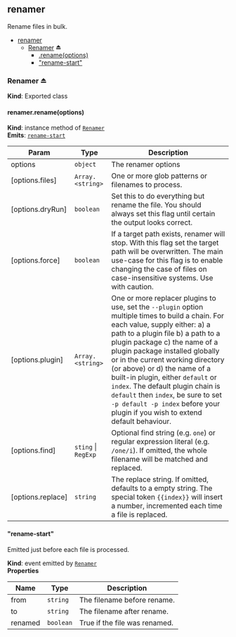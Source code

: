 <a name="module_renamer"></a>

## renamer
Rename files in bulk.


* [renamer](#module_renamer)
    * [Renamer](#exp_module_renamer--Renamer) ⏏
        * [.rename(options)](#module_renamer--Renamer+rename)
        * ["rename-start"](#module_renamer--Renamer+event_rename-start)

<a name="exp_module_renamer--Renamer"></a>

### Renamer ⏏
**Kind**: Exported class  
<a name="module_renamer--Renamer+rename"></a>

#### renamer.rename(options)
**Kind**: instance method of [<code>Renamer</code>](#exp_module_renamer--Renamer)  
**Emits**: [<code>rename-start</code>](#module_renamer--Renamer+event_rename-start)  

| Param | Type | Description |
| --- | --- | --- |
| options | <code>object</code> | The renamer options |
| [options.files] | <code>Array.&lt;string&gt;</code> | One or more glob patterns or filenames to process. |
| [options.dryRun] | <code>boolean</code> | Set this to do everything but rename the file. You should always set this flag until certain the output looks correct. |
| [options.force] | <code>boolean</code> | If a target path exists, renamer will stop. With this flag set the target path will be overwritten. The main use-case for this flag is to enable changing the case of files on case-insensitive systems. Use with caution. |
| [options.plugin] | <code>Array.&lt;string&gt;</code> | One or more replacer plugins to use, set the `--plugin` option multiple times to build a chain. For each value, supply either: a) a path to a plugin file b) a path to a plugin package c) the name of a plugin package installed globally or in the current working directory (or above) or d) the name of a built-in plugin, either `default` or `index`. The default plugin chain is `default` then `index`, be sure to set `-p default -p index` before your plugin if you wish to extend default behaviour. |
| [options.find] | <code>sting</code> \| <code>RegExp</code> | Optional find string (e.g. `one`) or regular expression literal (e.g. `/one/i`). If omitted, the whole filename will be matched and replaced. |
| [options.replace] | <code>string</code> | The replace string. If omitted, defaults to a empty string. The special token `{{index}}` will insert a number, incremented each time a file is replaced. |

<a name="module_renamer--Renamer+event_rename-start"></a>

#### "rename-start"
Emitted just before each file is processed.

**Kind**: event emitted by [<code>Renamer</code>](#exp_module_renamer--Renamer)  
**Properties**

| Name | Type | Description |
| --- | --- | --- |
| from | <code>string</code> | The filename before rename. |
| to | <code>string</code> | The filename after rename. |
| renamed | <code>boolean</code> | True if the file was renamed. |

